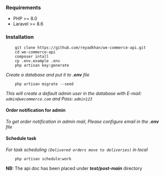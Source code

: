 ### Requirements
- PHP >= 8.0
- Laravel >= 8.6

### Installation
```
    git clone https://github.com/reyadkhan/we-commerce-api.git
    cd we-commerce-api
    composer intall
    cp .env.example .env
    php artisan key:generate
```
_Create a database and put it to **.env** file_
```
    php artisan migrate --seed
```
_This will create a default admin user in the database with E-mail: `admin@wecommerce.com` and Pass: `admin123`_
#### Order notification for admin
_To get order notification in admin mail, Please configure email in the **.env** file_
#### Schedule task
_For task scheduling `(Delivered orders move to deliveries)` in local_
```
    php artisan schedule:work
```

**NB:** The api doc has been placed under **_test/post-main_** directory
